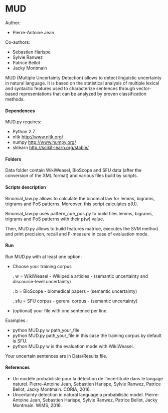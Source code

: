 # MUD

Author:
 + Pierre-Antoine Jean
 
Co-authors:
 + Sebastien Harispe
 + Sylvie Ranwez
 + Patrice Bellot
 + Jacky Montmain

MUD (Multiple Uncertainty Detection) allows to detect linguistic uncertainty in natural language. It is based on the statistical analysis of multiple lexical and syntactic features used to characterize sentences through vector-based representations that can be analyzed by proven classification methods.

#### Dependences ####
MUD.py requires:
 + Python 2.7
 + nltk http://www.nltk.org/
 + numpy http://www.numpy.org/
 + sklearn http://scikit-learn.org/stable/

#### Folders ####
Data folder contain WikiWeasel, BioScope and SFU data (after the conversion of the XML format) and various files build by scripts.

#### Scripts description ####
Binomial_law.py allows to calculate the binomial law for lemms, bigrams, trigrams and PoS patterns. Moreover, this script calculates p(U).

Binomial_law.py uses pattern_cue_pos.py to build files lemms, bigrams, trigrams and PoS patterns with their p(w) value.

Then, MUD.py allows to build features matrice, executes the SVM method and print precision, recall and F-measure in case of evaluation mode.

#### Run ####
Run MUD.py with at least one option:
 + Choose your training corpus
 
	. w = WikiWeasel - Wikipedia articles - (semantic uncertainty and discourse-level uncertainty)
 
	. b = BioScope - biomedical papers - (semantic uncertainty)

 	. sfu = SFU corpus - gereral corpus - (semantic uncertainty)
 + (optional) your file with one sentence per line.

Examples :
 + python MUD.py w path_your_file
 + python MUD.py path_your_file in this case the training corpus by default is SFU.
 + python MUD.py w is the evaluation mode with WikiWeasel.

Your uncertain sentences are in Data/Results file.

#### References ####
 + Un modèle probabiliste pour la détection de l’incertitude dans le langage naturel. Pierre-Antoine Jean, Sebastien Harispe, Sylvie Ranwez, Patrice Bellot, Jacky Montmain. CORIA, 2016.
 + Uncertainty detection in natural language:a probabilistic model. Pierre-Antoine Jean, Sebastien Harispe, Sylvie Ranwez, Patrice Bellot, Jacky Montmain. WIMS, 2016.


